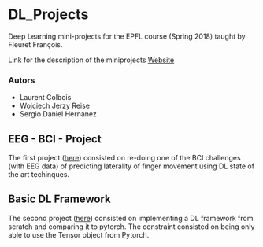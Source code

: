 # DL_Projects

Deep Learning mini-projects for the EPFL course (Spring 2018) taught by Fleuret François.

Link for the description of the miniprojects [Website](https://documents.epfl.ch/users/f/fl/fleuret/www/dlc/#mini-projects)

### Autors

* Laurent Colbois
* Wojciech Jerzy Reise
* Sergio Daniel Hernanez

## EEG - BCI - Project
The first project ([here](https://github.com/sercharpak/DL_Projects/tree/master/EEG-BCI-Project/)) consisted on re-doing one of the 
BCI challenges (with EEG data) of predicting laterality of finger movement 
using DL state of the art techinques.

## Basic DL Framework
The second project ([here](https://github.com/sercharpak/DL_Projects/tree/master/Basic-DL-Framework-Project/)) consisted on implementing a DL 
framework from scratch and comparing it to pytorch. The constraint consisted 
on being only able to use the Tensor object from Pytorch.

